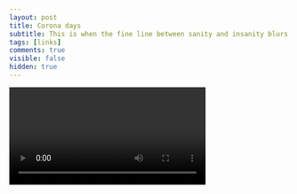 ```yaml
---
layout: post
title: Corona days
subtitle: This is when the fine line between sanity and insanity blurs
tags: [links]
comments: true
visible: false
hidden: true
---
```






<video width="70%" controls>

<source src="https://youtu.be/uq2s69A77vk" type="video/mp4">

Your browser does not support the video tag.

</video>
